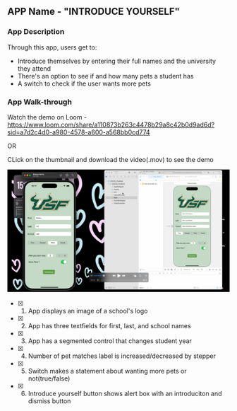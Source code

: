 ## APP Name - "INTRODUCE YOURSELF"

### App Description

Through this app, users get to:
- Introduce themselves by entering their full names and the university they attend
- There's an option to see if and how many pets a student has
- A switch to check if the user wants more pets 

### App Walk-through

Watch the demo on Loom - https://www.loom.com/share/a110873b263c4478b29a8c42b0d9ad6d?sid=a7d2c4d0-a980-4578-a600-a568bb0cd774 

OR 

CLick on the thumbnail and download the video(.mov) to see the demo

[![Watch the video](https://raw.githubusercontent.com/sirisneha99/iOS102_prework/main/Thumbnail.png)](https://raw.githubusercontent.com/sirisneha99/iOS102_prework/main/prework.mov)


- [x] 1. App displays an image of a school's logo
- [x] 2. App has three textfields for first, last, and school names
- [x] 3. App has a segmented control that changes student year
- [x] 4. Number of pet matches label is increased/decreased by stepper
- [x] 5. Switch makes a statement about wanting more pets or not(true/false) 
- [x] 6. Introduce yourself button shows alert box with an introduciton and dismiss button

